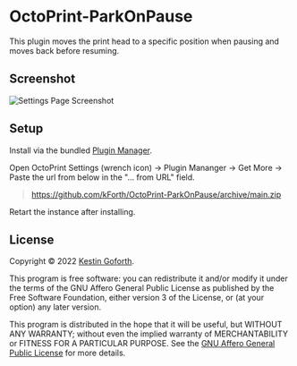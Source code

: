 
# OctoPrint-ParkOnPause

This plugin moves the print head to a specific position when pausing and moves back before resuming.

## Screenshot

![Settings Page Screenshot](https://github.com/kForth/OctoPrint-ParkOnPause/blob/media/octoprint-ParkOnPause-settings-screenshot.png?raw=true)

## Setup

Install via the bundled [Plugin Manager](https://docs.octoprint.org/en/master/bundledplugins/pluginmanager.html).

Open OctoPrint Settings (wrench icon) -> Plugin Mananger -> Get More -> Paste the url from below in the "... from URL" field. 

> https://github.com/kForth/OctoPrint-ParkOnPause/archive/main.zip

Retart the instance after installing.

## License

Copyright © 2022 [Kestin Goforth](http://github.com/kforth/).

This program is free software: you can redistribute it and/or modify it under the terms of the GNU Affero General Public License as published by the Free Software Foundation, either version 3 of the License, or (at your option) any later version.

This program is distributed in the hope that it will be useful, but WITHOUT ANY WARRANTY; without even the implied warranty of MERCHANTABILITY or FITNESS FOR A PARTICULAR PURPOSE.  See the [GNU Affero General Public License](https://www.gnu.org/licenses/agpl-3.0.en.html) for more details.